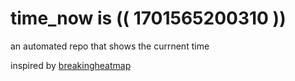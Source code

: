 # time_now is (( 1701565200310 ))

an automated repo that shows the currnent time

inspired by [breakingheatmap](https://github.com/breakingheatmap/breakingheatmap)